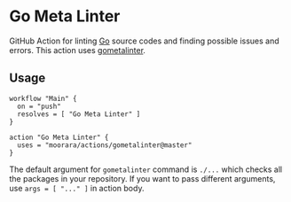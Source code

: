 # Go Meta Linter

GitHub Action for linting [Go](https://golang.org) source codes and finding possible issues and errors.
This action uses [gometalinter](https://github.com/alecthomas/gometalinter).

## Usage

```hcl
workflow "Main" {
  on = "push"
  resolves = [ "Go Meta Linter" ]
}

action "Go Meta Linter" {
  uses = "moorara/actions/gometalinter@master"
}
```

The default argument for `gometalinter` command is `./...` which checks all the packages in your repository.
If you want to pass different arguments, use `args = [ "..." ]` in action body.
